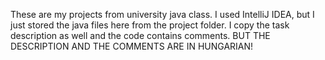 These are my projects from university java class. I used IntelliJ IDEA, but I just stored the java files here from the project folder. I copy the task description as well and the code contains comments. BUT THE DESCRIPTION AND THE COMMENTS ARE IN HUNGARIAN!
